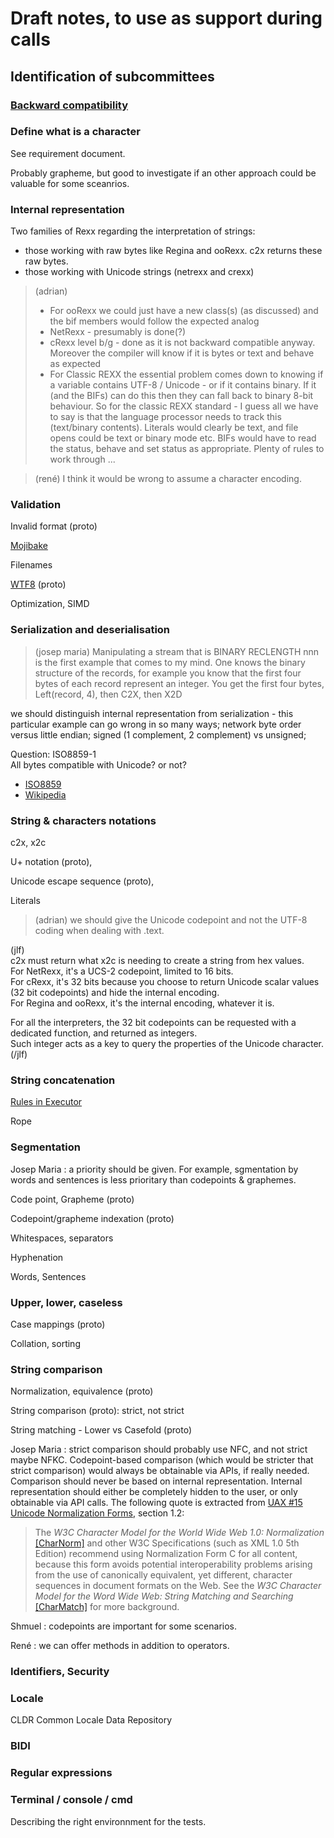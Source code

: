 # Draft notes, to use as support during calls

## Identification of subcommittees

### [Backward compatibility](./Backward_compatibility.md)

### Define what is a character

See requirement document.

Probably grapheme, but good to investigate if an other approach could be valuable for some sceanrios.


### Internal representation

Two families of Rexx regarding the interpretation of strings:

- those working with raw bytes like Regina and ooRexx. c2x returns these raw bytes.
- those working with Unicode strings (netrexx and crexx)

> (adrian)
> - For ooRexx we could just have a new class(s) (as discussed) and the bif members would follow the expected analog
> - NetRexx - presumably is done(?)
> - cRexx level b/g - done as it is not backward compatible anyway. Moreover the compiler will know if it is bytes or text and behave as expected
> - For Classic REXX the essential problem comes down to knowing if a variable contains UTF-8 / Unicode - or if it contains binary. If it (and the BIFs) can do this then they can fall back to binary 8-bit behaviour.
> So for the classic REXX standard - I guess all we have to say is that the language processor needs to track this (text/binary contents). Literals would clearly be text, and file opens could be text or binary mode etc. BIFs would have to read the status, behave and set status as appropriate. Plenty of rules to work through ...

> (rené)
> I think it would be wrong to assume a character encoding.


### Validation

Invalid format (proto)

[Mojibake](https://en.wikipedia.org/wiki/Mojibake)

Filenames

[WTF8](http://simonsapin.github.io/wtf-8/) (proto)

Optimization, SIMD


### Serialization and deserialisation

> (josep maria)
> Manipulating a stream that is BINARY RECLENGTH nnn is the first example that comes to my mind.
>  One knows the binary structure of the records, for example you know that the first four bytes
>  of each record represent an integer. You get the first four bytes, Left(record, 4), then C2X, then X2D

we should distinguish internal representation from serialization - this particular
example can go wrong in so many ways; network byte order versus little endian;
signed (1 complement, 2 complement) vs unsigned;

Question:
ISO8859-1  
All bytes compatible with Unicode? or not?  
- [ISO8859](https://www.unicode.org/Public/MAPPINGS/ISO8859/)
- [Wikipedia](https://en.wikipedia.org/wiki/ISO/IEC_8859-1#Code_page_layout)

### String & characters notations


c2x, x2c

U+ notation (proto), 

Unicode escape sequence (proto), 

Literals

> (adrian) we should give the Unicode codepoint and not the UTF-8 coding when dealing with .text.

(jlf)  
c2x must return what x2c is needing to create a string from hex values.  
For NetRexx, it's a UCS-2 codepoint, limited to 16 bits.  
For cRexx, it's 32 bits because you choose to return Unicode scalar values (32 bit codepoints) and hide the internal encoding.  
For Regina and ooRexx, it's the internal encoding, whatever it is.

For all the interpreters, the 32 bit codepoints can be requested with a dedicated function, and returned as integers.  
Such integer acts as a key to query the properties of the Unicode character.  
(/jlf)


### String concatenation


[Rules in Executor](https://github.com/jlfaucher/executor/blob/72e68d17ec5b6797ccd9e0ba847f330ab34846be/sandbox/jlf/packages/encoding/encoding.cls#LL319C1-L346C1)

Rope


### Segmentation

Josep Maria : a priority should be given. For example, sgmentation by words and sentences is less prioritary than codepoints & graphemes.

Code point, Grapheme  (proto)

Codepoint/grapheme indexation  (proto)

Whitespaces, separators

Hyphenation

Words, Sentences


### Upper, lower, caseless

Case mappings (proto)

Collation, sorting


### String comparison

Normalization, equivalence  (proto)

String comparison (proto): strict, not strict

String matching - Lower vs Casefold  (proto)

Josep Maria : strict comparison should probably use NFC, and not strict maybe NFKC. Codepoint-based comparison (which would be stricter that strict comparison) would always be obtainable via APIs, if really needed. Comparison should never be based on internal representation. Internal representation should either be completely hidden to the user, or only obtainable via API calls. The following quote is extracted from [UAX #15 Unicode Normalization Forms](https://unicode.org/reports/tr15/#Norm_Forms), section 1.2:

>The _W3C Character Model for the World Wide Web 1.0: Normalization_ [[CharNorm]](https://unicode.org/reports/tr41/tr41-30.html#CharNorm) and other W3C Specifications (such as XML 1.0 5th Edition) recommend using Normalization Form C for all content, because this form avoids potential interoperability problems arising from the use of canonically equivalent, yet different, character sequences in document formats on the Web. See the _W3C Character Model for the Word Wide Web: String Matching and Searching_ [[CharMatch]](https://unicode.org/reports/tr41/tr41-30.html#CharMatch) for more background.

Shmuel : codepoints are important for some scenarios.

René : we can offer methods in addition to operators.



### Identifiers, Security


### Locale

CLDR Common Locale Data Repository


### BIDI


### Regular expressions


### Terminal / console / cmd

Describing the right environnment for the tests.

